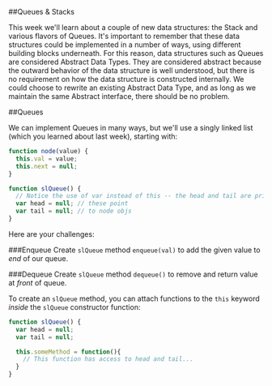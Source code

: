 ##Queues & Stacks

This week we'll learn about a couple of new data structures: the Stack and various flavors of Queues. It's important to remember that these data structures could be implemented in a number of ways, using different building blocks underneath. For this reason, data structures such as Queues are considered Abstract Data Types. They are considered abstract because the outward behavior of the data structure is well understood, but there is no requirement on how the data structure is constructed internally. We could choose to rewrite an existing Abstract Data Type, and as long as we maintain the same Abstract interface, there should be no problem.

##Queues

We can implement Queues in many ways, but we'll use a singly linked list (which you learned about last week), starting with:

```js
function node(value) {
  this.val = value;
  this.next = null;
}

function slQueue() {
  // Notice the use of var instead of this -- the head and tail are private variables
  var head = null; // these point
  var tail = null; // to node objs
}
```

Here are your challenges:

###Enqueue
Create `slQueue` method `enqueue(val)` to add the given value to *end* of our queue.

###Dequeue
Create `slQueue` method `dequeue()` to remove and return value at *front* of queue.

To create an `slQueue` method, you can attach functions to the `this` keyword *inside* the `slQueue` constructor function:

```js
function slQueue() {
  var head = null;
  var tail = null;

  this.someMethod = function(){
    // This function has access to head and tail...
  }
}
```
